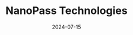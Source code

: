 ---  
layout: startup_page  
title: "NanoPass Technologies"  
id: "nanopass.com"  
permalink: "/nanopasstechnologiesnanopass.com07152024/"  
website: "https://www.nanopass.com/"  
funding_round: ""  
funding_amount: "$6M"  
investors: "Awz Ventures"  
about: "NanoPass Technologies is a leading innovator in intradermal delivery solutions, specializing in the MicronJet™ platform. This next-generation technology uses MEMS (Micro Electro Mechanical Systems) for superior product delivery, offering precision, consistency, and safety surpassing traditional injection methods."  
markets: "Medtech, Healthcare, HealthTech"  
hq: "Ness Ziona, Israel"  
founded_year: "2000"  
linkedin: "https://il.linkedin.com/company/nanopass-technologies-ltd-"  
twitter: ""  
instagram: ""  
facebook: "https://www.facebook.com/NanoPass.Technologies"  
crunchbase: "https://www.crunchbase.com/organization/nanopass-technologies?utm_source=linkedin&utm_medium=referral&utm_campaign=linkedin_companies&utm_content=profile_cta_anon&trk=funding_crunchbase"  
pitchbook: "https://pitchbook.com/profiles/company/54892-36"  

date_display: "15-Jul-2024"  
date: "2024-07-15"

# SEO Optimization  
meta_title: "NanoPass Technologies -  Funding ($6M)"  
meta_description: "NanoPass Technologies, NanoPass Technologies is a leading innovator in intradermal delivery solutions, specializing in the MicronJet™ platform. This next-generation technolo..."  
meta_keywords: "NanoPass Technologies, Medtech, Healthcare, HealthTech,  funding"  
canonical_url: "https://startup.projectstartups.com/nanopasstechnologiesnanopass.com07152024/"  
---
